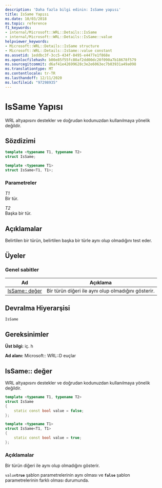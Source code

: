```yaml
---
description: 'Daha fazla bilgi edinin: IsSame yapısı'
title: IsSame Yapısı
ms.date: 10/03/2018
ms.topic: reference
f1_keywords:
- internal/Microsoft::WRL::Details::IsSame
- internal/Microsoft::WRL::Details::IsSame::value
helpviewer_keywords:
- Microsoft::WRL::Details::IsSame structure
- Microsoft::WRL::Details::IsSame::value constant
ms.assetid: 1eddbc3f-3cc5-434f-8495-e4477e1f868e
ms.openlocfilehash: b00e85f55fc80af2dd00dc20f090a7b18678f579
ms.sourcegitcommit: d6af41e42699628c3e2e6063ec7b03931a49a098
ms.translationtype: MT
ms.contentlocale: tr-TR
ms.lasthandoff: 12/11/2020
ms.locfileid: "97298935"
---
```

# <a name="issame-structure"></a>IsSame Yapısı

WRL altyapısını destekler ve doğrudan kodunuzdan kullanılmaya yönelik değildir.

## <a name="syntax"></a>Sözdizimi

```cpp
template <typename T1, typename T2>
struct IsSame;

template <typename T1>
struct IsSame<T1, T1>;
```

### <a name="parameters"></a>Parametreler

*T1*<br/>
Bir tür.

*T2*<br/>
Başka bir tür.

## <a name="remarks"></a>Açıklamalar

Belirtilen bir türün, belirtilen başka bir türle aynı olup olmadığını test eder.

## <a name="members"></a>Üyeler

### <a name="public-constants"></a>Genel sabitler

Ad                    | Açıklama
----------------------- | --------------------------------------------------
[IsSame:: değer](#value) | Bir türün diğeri ile aynı olup olmadığını gösterir.

## <a name="inheritance-hierarchy"></a>Devralma Hiyerarşisi

`IsSame`

## <a name="requirements"></a>Gereksinimler

**Üst bilgi:** iç. h

**Ad alanı:** Microsoft:: WRL::D euçlar

## <a name="issamevalue"></a><a name="value"></a> IsSame:: değer

WRL altyapısını destekler ve doğrudan kodunuzdan kullanılmaya yönelik değildir.

```cpp
template <typename T1, typename T2>
struct IsSame
{
    static const bool value = false;
};

template <typename T1>
struct IsSame<T1, T1>
{
    static const bool value = true;
};
```

### <a name="remarks"></a>Açıklamalar

Bir türün diğeri ile aynı olup olmadığını gösterir.

`value`**`true`** şablon parametrelerinin aynı olması ve **`false`** şablon parametrelerinin farklı olması durumunda.
